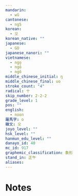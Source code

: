 ```yaml
---
mandarin:
  - wǔ
cantonese:
  - ng5
korean:
  - 오
korean_native: ""
japanese:
  - GO
japanese_nanori: ""
vietnamese:
  - ngọ
  - ngỏ
  - ngõ
middle_chinese_initial: ŋ
middle_chinese_final: uo
stroke_count: "4"
radical: 十
skip_number: 2-2-2
grade_level: 1
pos: ""
english:
  - noon
羅馬字: o
韓文: 오
joyo_level: ""
hsk_level: ""
hanmun_edu_level: ""
danayo_id: 40
mc_id: 917
graphemic_classification: 象形
stand_in: 正午
aliases:
---
```


# Notes
